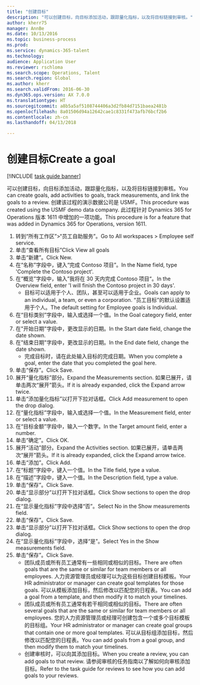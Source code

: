 ```yaml
--- 
title: "创建目标"
description: "可以创建目标，向目标添加活动，跟踪量化指标，以及将目标链接到审核。"
author: kherr75
manager: AnnBe
ms.date: 10/13/2016
ms.topic: business-process
ms.prod: 
ms.service: dynamics-365-talent
ms.technology: 
audience: Application User
ms.reviewer: rschloma
ms.search.scope: Operations, Talent
ms.search.region: Global
ms.author: kherr
ms.search.validFrom: 2016-06-30
ms.dyn365.ops.version: AX 7.0.0
ms.translationtype: HT
ms.sourcegitcommit: a8b5a5af5108744406a3d2fb84d7151baea2481b
ms.openlocfilehash: 8a01506d94a12642cae1c8331f473afb76bcf2b6
ms.contentlocale: zh-cn
ms.lasthandoff: 04/13/2018

---
```

# <a name="create-a-goal"></a><span data-ttu-id="9b8d0-103">创建目标</span><span class="sxs-lookup"><span data-stu-id="9b8d0-103">Create a goal</span></span>

[!INCLUDE [task guide banner](../../includes/task-guide-banner.md)]

<span data-ttu-id="9b8d0-104">可以创建目标，向目标添加活动，跟踪量化指标，以及将目标链接到审核。</span><span class="sxs-lookup"><span data-stu-id="9b8d0-104">You can create goals, add activities to goals, track measurements, and link the goals to a review.</span></span> <span data-ttu-id="9b8d0-105">创建该过程的演示数据公司是 USMF。</span><span class="sxs-lookup"><span data-stu-id="9b8d0-105">This procedure was created using the USMF demo data company.</span></span> <span data-ttu-id="9b8d0-106">此过程针对 Dynamics 365 for Operations 版本 1611 中增加的一项功能。</span><span class="sxs-lookup"><span data-stu-id="9b8d0-106">This procedure is for a feature that was added in Dynamics 365 for Operations, version 1611.</span></span>

1. <span data-ttu-id="9b8d0-107">转到“所有工作区”>“员工自助服务”。</span><span class="sxs-lookup"><span data-stu-id="9b8d0-107">Go to All workspaces > Employee self service.</span></span>
2. <span data-ttu-id="9b8d0-108">单击“查看所有目标”</span><span class="sxs-lookup"><span data-stu-id="9b8d0-108">Click View all goals</span></span>
3. <span data-ttu-id="9b8d0-109">单击“新建”。</span><span class="sxs-lookup"><span data-stu-id="9b8d0-109">Click New.</span></span>
4. <span data-ttu-id="9b8d0-110">在“名称”字段中，键入“完成 Contoso 项目”。</span><span class="sxs-lookup"><span data-stu-id="9b8d0-110">In the Name field, type 'Complete the Contoso project'.</span></span>
5. <span data-ttu-id="9b8d0-111">在“概览”字段中，输入”我将在 30 天内完成 Contoso 项目“。</span><span class="sxs-lookup"><span data-stu-id="9b8d0-111">In the Overview field, enter 'I will finish the Contoso project in 30 days'.</span></span>
    * <span data-ttu-id="9b8d0-112">目标可以适用于个人、团队，甚至可以适用于企业。</span><span class="sxs-lookup"><span data-stu-id="9b8d0-112">Goals can apply to an individual, a team, or even a corporation.</span></span> <span data-ttu-id="9b8d0-113">“员工目标”的默认设置适用于个人。</span><span class="sxs-lookup"><span data-stu-id="9b8d0-113">The default setting for Employee goals is Individual.</span></span>  
6. <span data-ttu-id="9b8d0-114">在“目标类别”字段中，输入或选择一个值。</span><span class="sxs-lookup"><span data-stu-id="9b8d0-114">In the Goal category field, enter or select a value.</span></span>
7. <span data-ttu-id="9b8d0-115">在"开始日期"字段中，更改显示的日期。</span><span class="sxs-lookup"><span data-stu-id="9b8d0-115">In the Start date field, change the date shown.</span></span>
8. <span data-ttu-id="9b8d0-116">在"结束日期"字段中，更改显示的日期。</span><span class="sxs-lookup"><span data-stu-id="9b8d0-116">In the End date field, change the date shown.</span></span>
    * <span data-ttu-id="9b8d0-117">完成目标时，请在此处输入目标的完成日期。</span><span class="sxs-lookup"><span data-stu-id="9b8d0-117">When you complete a goal, enter the date that you completed the goal here.</span></span>  
9. <span data-ttu-id="9b8d0-118">单击“保存”。</span><span class="sxs-lookup"><span data-stu-id="9b8d0-118">Click Save.</span></span>
10. <span data-ttu-id="9b8d0-119">展开“量化指标”部分。</span><span class="sxs-lookup"><span data-stu-id="9b8d0-119">Expand the Measurements section.</span></span> <span data-ttu-id="9b8d0-120">如果已展开，请单击两次“展开”箭头。</span><span class="sxs-lookup"><span data-stu-id="9b8d0-120">If it is already expanded, click the Expand arrow twice.</span></span>
11. <span data-ttu-id="9b8d0-121">单击“添加量化指标”以打开下拉对话框。</span><span class="sxs-lookup"><span data-stu-id="9b8d0-121">Click Add measurement to open the drop dialog.</span></span>
12. <span data-ttu-id="9b8d0-122">在“量化指标”字段中，输入或选择一个值。</span><span class="sxs-lookup"><span data-stu-id="9b8d0-122">In the Measurement field, enter or select a value.</span></span>
13. <span data-ttu-id="9b8d0-123">在“目标金额”字段中，输入一个数字。</span><span class="sxs-lookup"><span data-stu-id="9b8d0-123">In the Target amount field, enter a number.</span></span>
14. <span data-ttu-id="9b8d0-124">单击“确定”。</span><span class="sxs-lookup"><span data-stu-id="9b8d0-124">Click OK.</span></span>
15. <span data-ttu-id="9b8d0-125">展开“活动”部分。</span><span class="sxs-lookup"><span data-stu-id="9b8d0-125">Expand the Activities section.</span></span> <span data-ttu-id="9b8d0-126">如果已展开，请单击两次“展开”箭头。</span><span class="sxs-lookup"><span data-stu-id="9b8d0-126">If it is already expanded, click the Expand arrow twice.</span></span>
16. <span data-ttu-id="9b8d0-127">单击“添加”。</span><span class="sxs-lookup"><span data-stu-id="9b8d0-127">Click Add.</span></span>
17. <span data-ttu-id="9b8d0-128">在“标题”字段中，键入一个值。</span><span class="sxs-lookup"><span data-stu-id="9b8d0-128">In the Title field, type a value.</span></span>
18. <span data-ttu-id="9b8d0-129">在“描述”字段中，键入一个值。</span><span class="sxs-lookup"><span data-stu-id="9b8d0-129">In the Description field, type a value.</span></span>
19. <span data-ttu-id="9b8d0-130">单击“保存”。</span><span class="sxs-lookup"><span data-stu-id="9b8d0-130">Click Save.</span></span>
20. <span data-ttu-id="9b8d0-131">单击“显示部分”以打开下拉对话框。</span><span class="sxs-lookup"><span data-stu-id="9b8d0-131">Click Show sections to open the drop dialog.</span></span>
21. <span data-ttu-id="9b8d0-132">在“显示量化指标”字段中选择“否”。</span><span class="sxs-lookup"><span data-stu-id="9b8d0-132">Select No in the Show measurements field.</span></span>
22. <span data-ttu-id="9b8d0-133">单击“保存”。</span><span class="sxs-lookup"><span data-stu-id="9b8d0-133">Click Save.</span></span>
23. <span data-ttu-id="9b8d0-134">单击“显示部分”以打开下拉对话框。</span><span class="sxs-lookup"><span data-stu-id="9b8d0-134">Click Show sections to open the drop dialog.</span></span>
24. <span data-ttu-id="9b8d0-135">在“显示量化指标”字段中，选择“是”。</span><span class="sxs-lookup"><span data-stu-id="9b8d0-135">Select Yes in the Show measurements field.</span></span>
25. <span data-ttu-id="9b8d0-136">单击“保存”。</span><span class="sxs-lookup"><span data-stu-id="9b8d0-136">Click Save.</span></span>
    * <span data-ttu-id="9b8d0-137">团队成员或所有员工通常有一些相同或相似的目标。</span><span class="sxs-lookup"><span data-stu-id="9b8d0-137">There are often goals that are the same or similar for team members or all employees.</span></span>     <span data-ttu-id="9b8d0-138">人力资源管理员或经理可以为这些目标创建目标模板。</span><span class="sxs-lookup"><span data-stu-id="9b8d0-138">Your HR administrator or manager can create goal templates for those goals.</span></span> <span data-ttu-id="9b8d0-139">可以从模板添加目标，然后修改以匹配您的日程表。</span><span class="sxs-lookup"><span data-stu-id="9b8d0-139">You can add a goal from a template, and then modify it to match your timelines.</span></span>  
    * <span data-ttu-id="9b8d0-140">团队成员或所有员工通常有若干相同或相似的目标。</span><span class="sxs-lookup"><span data-stu-id="9b8d0-140">There are often several goals that are the same or similar for team members or all employees.</span></span>     <span data-ttu-id="9b8d0-141">您的人力资源管理员或经理可创建包含一个或多个目标模板的目标组。</span><span class="sxs-lookup"><span data-stu-id="9b8d0-141">Your HR administrator or manager can create goal groups that contain one or more goal templates.</span></span> <span data-ttu-id="9b8d0-142">可以从目标组添加目标，然后修改以匹配您的日程表。</span><span class="sxs-lookup"><span data-stu-id="9b8d0-142">You can add goals from a goal group, and then modify them to match your timelines.</span></span>  
    * <span data-ttu-id="9b8d0-143">创建审核时，可以向其添加目标。</span><span class="sxs-lookup"><span data-stu-id="9b8d0-143">When you create a review, you can add goals to that review.</span></span> <span data-ttu-id="9b8d0-144">请参阅审核的任务指南以了解如何向审核添加目标。</span><span class="sxs-lookup"><span data-stu-id="9b8d0-144">Refer to the task guide for reviews to see how you can add goals to your reviews.</span></span>  



